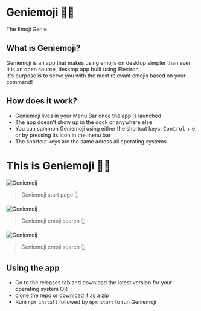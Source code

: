 # Geniemoji 🧞‍♂️
The Emoji Genie

## What is Geniemoji?
Geniemoji is an app that makes using emojis on desktop simpler than ever                  
It is an open source, desktop app built using Electron                         
It's purpose is to serve you with the most relevant emojis based on your command!

## How does it work?
- Geniemoji lives in your Menu Bar once the app is launched
- The app doesn't show up in the dock or anywhere else
- You can summon Geniemoji using either the shortcut keys: <kbd>Control</kbd> + <kbd>e</kbd> or by pressing its icon in the menu bar
- The shortcut keys are the same across all operating systems

# This is Geniemoji 🧞‍♂️
![Geniemoij](https://github.com/virejdasani/Geniemoji/blob/master/assets/PreviewImg/SC-navigation.png)          
> Geniemoji start page 👆              

![Geniemoij](https://github.com/virejdasani/Geniemoji/blob/master/assets/PreviewImg/SC-geniemoji.png)                  
> Geniemoji emoji search 👆                

![Geniemoij](https://github.com/virejdasani/Geniemoji/blob/master/assets/PreviewImg/SC-angryEmoji.png)                  
> Geniemoji emoji search 👆      

## Using the app
- Go to the releases tab and download the latest version for your operating system
OR
- clone the repo or download it as a zip
- Rum `npm install` followed by `npm start` to run Geniemoji
